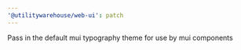 ```yaml
---
'@utilitywarehouse/web-ui': patch
---
```


Pass in the default mui typography theme for use by mui components
